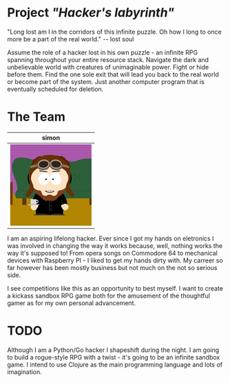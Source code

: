Project *"Hacker's labyrinth"*
================

"Long lost am I in the corridors of this infinite puzzle. Oh how I long to once more be a part of the real world."  -- lost soul

Assume the role of a hacker lost in his own puzzle - an infinite RPG spanning throughout your entire resource stack. Navigate the dark and unbelievable world with creatures of unimaginable power. Fight or hide before them. Find the one sole exit that will lead you back to the real world or become part of the system. Just another computer program that is eventually scheduled for deletion.


The Team
===========================

| simon
| --- |
| ![Simon](kofe.png) |

I am an aspiring lifelong hacker. Ever since I got my hands on eletronics I was involved in changing the way it works because, well, nothing works the way it's supposed to! From opera songs on Commodore 64 to mechanical devices with Raspberry PI - I liked to get my hands dirty with. My carreer so far however has been mostly business but not much on the not so serious side. 

I see competitions like this as an opportunity to best myself. I want to create a kickass sandbox RPG game both for the amusement of the thoughtful gamer as for my own personal advancement.

TODO
=======
Although I am a Python/Go hacker I shapeshift during the night. I am going to build a rogue-style RPG with a twist - it's going to be an infinite sandbox game. I intend to use Clojure as the main programming language and lots of imagination. 
